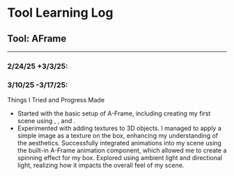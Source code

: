# Tool Learning Log

## Tool: **AFrame**

---

### 2/24/25 +3/3/25:


### 3/10/25 -3/17/25:
Things I Tried and Progress Made
<ul>
<li>Started with the basic setup of A-Frame, including creating my first scene using <a-scene>, <a-box>, and <a-sphere>.<li>
Experimented with adding textures to 3D objects. I managed to apply a simple image as a texture on the box, enhancing my understanding of the aesthetics.
Successfully integrated animations into my scene using the built-in A-Frame animation component, which allowed me to create a spinning effect for my box.
Explored using ambient light and directional light, realizing how it impacts the overall feel of my scene.
</ul>


<!--
* Links you used today (websites, videos, etc)
* Things you tried, progress you made, etc
* Challenges, a-ha moments, etc
* Questions you still have
* What you're going to try next
-->

